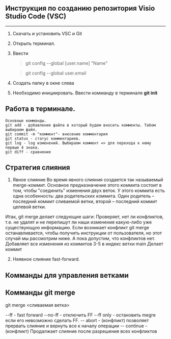 ## **Инструкция по созданию репозитория Visio Studio Code (VSC)**  
---

1. Скачать и установить VSC и Git 
2. Открыть терминал.
3. Ввести 
    >git config --global [user.name] "Name"

    >git config --global user.email 
4. Создать папку в окне слева     
5. Необходимо инициировать. Ввести комманду в терминале **git init**
                         
## Работа в терминале. 
    Основные комманды.
    git add - добавление файла в который будем вносить комменты. Табом выбираем файл.  
    git commit -m "коммент"- внесение комментария
    git status - статус комментариев.
    git log - log изменений. Выбираем коммент => для перехода к нему первые 4 знака. 
    git diff - сравнение


## Стратегия слияния

1. Явное слияние 
Во время явного слияния создается так называемый merge-коммит. Основное предназначение этого коммита состоит в том, чтобы "соединить" изменения двух веток. У этого коммита есть одна особенность: два родительских коммита. Один родитель – последний коммит сливаемой ветки, второй – последний коммит целевой ветки.

Итак, git merge делает следующие шаги:
Проверяет, нет ли конфликтов, т.е. не удалят и не перепишут ли наши изменения какую-либо уже существующую информацию. Если возникает конфликт git merge останавливается, чтобы получить инструкции от пользователя, но этот случай мы рассмотрим ниже. А пока допустим, что конфликтов нет.
Добавляет все изменения из коммитов 3-5 в индекс ветки main
Делает коммит

2. Неявное слияние fast-forward.

## Комманды для управления ветками

## Комманды git merge 

git merge <сливаемая ветка> 

--ff - fast forward
--no-ff  - отключить FF
--ff only - остановить megre если его невозможно сделать FF.
-- abort  - (конфликт) позволяет прервать слияние и вернуть все к началу операции
-- continue  - (конфликт) Продалжает слияние после разрешения всех конфликтов


